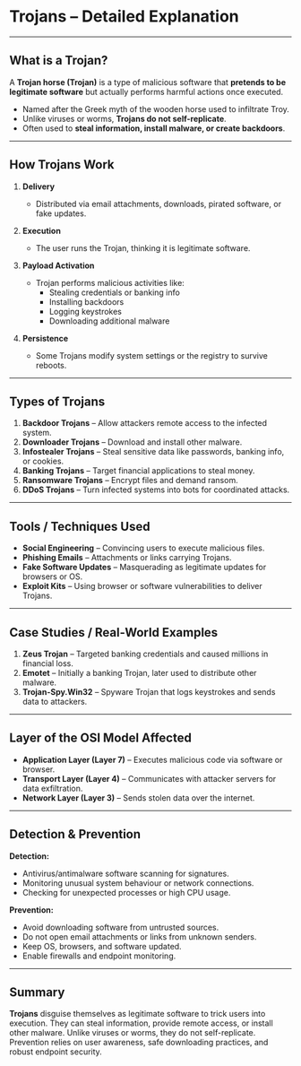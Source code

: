 # Trojans – Detailed Explanation

---

## What is a Trojan?
A **Trojan horse (Trojan)** is a type of malicious software that **pretends to be legitimate software** but actually performs harmful actions once executed.

- Named after the Greek myth of the wooden horse used to infiltrate Troy.
- Unlike viruses or worms, **Trojans do not self-replicate**.
- Often used to **steal information, install malware, or create backdoors**.

---

## How Trojans Work

1. **Delivery**
   - Distributed via email attachments, downloads, pirated software, or fake updates.

2. **Execution**
   - The user runs the Trojan, thinking it is legitimate software.

3. **Payload Activation**
   - Trojan performs malicious activities like:
     - Stealing credentials or banking info
     - Installing backdoors
     - Logging keystrokes
     - Downloading additional malware

4. **Persistence**
   - Some Trojans modify system settings or the registry to survive reboots.

---

## Types of Trojans

1. **Backdoor Trojans** – Allow attackers remote access to the infected system.
2. **Downloader Trojans** – Download and install other malware.
3. **Infostealer Trojans** – Steal sensitive data like passwords, banking info, or cookies.
4. **Banking Trojans** – Target financial applications to steal money.
5. **Ransomware Trojans** – Encrypt files and demand ransom.
6. **DDoS Trojans** – Turn infected systems into bots for coordinated attacks.

---

## Tools / Techniques Used

- **Social Engineering** – Convincing users to execute malicious files.
- **Phishing Emails** – Attachments or links carrying Trojans.
- **Fake Software Updates** – Masquerading as legitimate updates for browsers or OS.
- **Exploit Kits** – Using browser or software vulnerabilities to deliver Trojans.

---

## Case Studies / Real-World Examples

1. **Zeus Trojan** – Targeted banking credentials and caused millions in financial loss.
2. **Emotet** – Initially a banking Trojan, later used to distribute other malware.
3. **Trojan-Spy.Win32** – Spyware Trojan that logs keystrokes and sends data to attackers.

---

## Layer of the OSI Model Affected

- **Application Layer (Layer 7)** – Executes malicious code via software or browser.
- **Transport Layer (Layer 4)** – Communicates with attacker servers for data exfiltration.
- **Network Layer (Layer 3)** – Sends stolen data over the internet.

---

## Detection & Prevention

**Detection:**
- Antivirus/antimalware software scanning for signatures.
- Monitoring unusual system behaviour or network connections.
- Checking for unexpected processes or high CPU usage.

**Prevention:**
- Avoid downloading software from untrusted sources.
- Do not open email attachments or links from unknown senders.
- Keep OS, browsers, and software updated.
- Enable firewalls and endpoint monitoring.

---

## Summary
**Trojans** disguise themselves as legitimate software to trick users into execution. They can steal information, provide remote access, or install other malware. Unlike viruses or worms, they do not self-replicate. Prevention relies on user awareness, safe downloading practices, and robust endpoint security.
